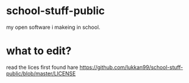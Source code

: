 school-stuff-public
===================

my open software i makeing in school. 

what to edit?
=============
read the lices first found hare https://github.com/lukkan99/school-stuff-public/blob/master/LICENSE
